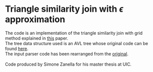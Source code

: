 
# Triangle similarity join with $\epsilon$ approximation

The code is an implementation of the triangle similarity join with grid method explained in [this](https://arxiv.org/abs/2105.01818) paper.<br>
The tree data structure used is an AVL tree whose original code can be found [here](https://www.programiz.com/dsa/avl-tree).<br>
The input parser code has been rearranged from the [original](https://stackoverflow.com/a/868894).<br>
<br>
Code produced by Simone Zanella for his master thesis at UIC.
